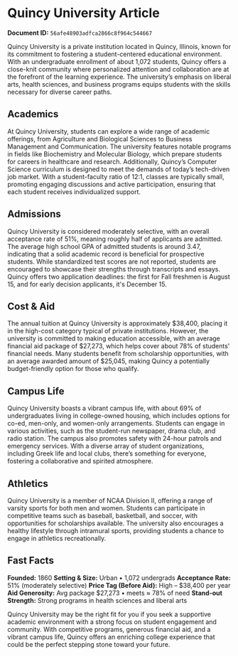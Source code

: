 # Quincy University Article

**Document ID:** `56afe48903adfca2866c8f964c544667`

Quincy University is a private institution located in Quincy, Illinois, known for its commitment to fostering a student-centered educational environment. With an undergraduate enrollment of about 1,072 students, Quincy offers a close-knit community where personalized attention and collaboration are at the forefront of the learning experience. The university’s emphasis on liberal arts, health sciences, and business programs equips students with the skills necessary for diverse career paths.

## Academics
At Quincy University, students can explore a wide range of academic offerings, from Agriculture and Biological Sciences to Business Management and Communication. The university features notable programs in fields like Biochemistry and Molecular Biology, which prepare students for careers in healthcare and research. Additionally, Quincy’s Computer Science curriculum is designed to meet the demands of today’s tech-driven job market. With a student-faculty ratio of 12:1, classes are typically small, promoting engaging discussions and active participation, ensuring that each student receives individualized support.

## Admissions
Quincy University is considered moderately selective, with an overall acceptance rate of 51%, meaning roughly half of applicants are admitted. The average high school GPA of admitted students is around 3.47, indicating that a solid academic record is beneficial for prospective students. While standardized test scores are not reported, students are encouraged to showcase their strengths through transcripts and essays. Quincy offers two application deadlines: the first for Fall freshmen is August 15, and for early decision applicants, it's December 15.

## Cost & Aid
The annual tuition at Quincy University is approximately $38,400, placing it in the high-cost category typical of private institutions. However, the university is committed to making education accessible, with an average financial aid package of $27,273, which helps cover about 78% of students' financial needs. Many students benefit from scholarship opportunities, with an average awarded amount of $25,045, making Quincy a potentially budget-friendly option for those who qualify.

## Campus Life
Quincy University boasts a vibrant campus life, with about 69% of undergraduates living in college-owned housing, which includes options for co-ed, men-only, and women-only arrangements. Students can engage in various activities, such as the student-run newspaper, drama club, and radio station. The campus also promotes safety with 24-hour patrols and emergency services. With a diverse array of student organizations, including Greek life and local clubs, there’s something for everyone, fostering a collaborative and spirited atmosphere.

## Athletics
Quincy University is a member of NCAA Division II, offering a range of varsity sports for both men and women. Students can participate in competitive teams such as baseball, basketball, and soccer, with opportunities for scholarships available. The university also encourages a healthy lifestyle through intramural sports, providing students a chance to engage in athletics recreationally.

## Fast Facts
**Founded:** 1860
**Setting & Size:** Urban • 1,072 undergrads
**Acceptance Rate:** 51% (moderately selective)
**Price Tag (Before Aid):** High – $38,400 per year
**Aid Generosity:** Avg package $27,273 • meets ≈ 78% of need
**Stand-out Strength:** Strong programs in health sciences and liberal arts

Quincy University may be the right fit for you if you seek a supportive academic environment with a strong focus on student engagement and community. With competitive programs, generous financial aid, and a vibrant campus life, Quincy offers an enriching college experience that could be the perfect stepping stone toward your future.
